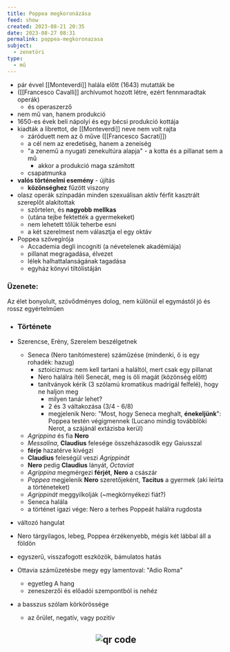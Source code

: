 ```yaml
---
title: Poppea megkoronázása
feed: show
created: 2023-08-21 20:35
date: 2023-08-27 08:31
permalink: poppea-megkoronazasa
subject:
  - zenetöri
type:
  - mű
---
```


- pár évvel [[Monteverdi]] halála előtt (1643) mutatták be
- ([[Francesco Cavalli]] archívumot hozott létre, ezért fennmaradtak operák)
	- és operaszerző
- nem mű van, hanem produkció
- 1650-es évek beli nápolyi és egy bécsi produkció kottája
- kiadták a librettot, de [[Monteverdi]] neve nem volt rajta
	- záróduett nem az ő műve ([[Francesco Sacrati]])
	- a cél nem az eredetiség, hanem a zeneiség
	- "a zenemű a nyugati zenekultúra alapja" - a kotta és a pillanat sem a mű
		- akkor a produkció maga számított
	- csapatmunka
- **valós történelmi esemény** - újítás
	- **közönséghez** fűzött viszony
- olasz operák színpadán minden szexuálisan aktív férfit kasztrált szereplőt alakítottak
	- szőrtelen, és **nagyobb mellkas**
	- (utána tejbe fektették a gyermekeket)
	- nem lehetett tőlük teherbe esni
	- a két szerelmest nem választja el egy oktáv
- Poppea szövegírója
	- Accademia degli incogniti (a névetelenek akadémiája)
	- pillanat megragadása, élvezet
	- lélek halhattalanságának tagadása
	- egyház könyvi tiltólistáján

### Üzenete:
Az élet bonyolult, szövődményes dolog, nem különül el egymástól jó és rossz egyértelműen

- ### Története
- Szerencse, Erény, Szerelem beszélgetnek
	- Seneca (Nero tanítómestere) száműzése (mindenki, ő is egy rohadék: hazug)
		- sztoicizmus: nem kell tartani a haláltól, mert csak egy pillanat
		- Nero halálra ítéli Senecát, meg is öli magát (közönség előtt)
		- tanítványok kérik (3 szólamú kromatikus madrigál felfelé), hogy ne haljon meg
			- milyen tanár lehet?
			- 2 és 3 váltakozása (3/4 - 6/8)
			- megjelenik Nero: "Most, hogy Seneca meghalt, **énekeljünk**": Poppea testén végigmennek (Lucano mindig továbblöki Nerot, a szájánál extázisba kerül)
	- *Agrippina* és fia **Nero**
	- *Messalina*, **Claudius** felesége összeházasodik egy Gaiusszal
	- **férje** hazatérve kivégzi
	- **Claudius** feleségül veszi *Agrippinát*
	- **Nero** pedig **Claudius** lányát, *Octaviat*
	- *Agrippina* megmérgezi **férjét**, **Nero** a császár
	- *Poppea* megjelenik **Nero** szeretőjeként, **Tacitus** a gyermek (aki leírta a történeteket)
	- *Agrippinát* meggyilkolják (~megkörnyékezi fiát?)
	- Seneca halála
	- a történet igazi vége: Nero a terhes Poppeát halálra rugdosta
- változó hangulat
- Nero tárgyilagos, lebeg, Poppea érzékenyebb, mégis két lábbal áll a földön

- egyszerű, visszafogott eszközök, bámulatos hatás
- Ottavia száműzetésbe megy egy lamentoval: "Adio Roma"
	- egyetleg A hang
	- zeneszerzői és előadói szempontból is nehéz
- a basszus szólam körkörössége
	- az őrület, negatív, vagy pozitív



## <p style="text-align: center;"><img src="https://chart.googleapis.com/chart?cht=qr&chl=https://notes.andrasdenes.com/poppea-megkoronazasa&chs=180x180&choe=UTF-8&chld=L|2" alt="qr code"></p>

